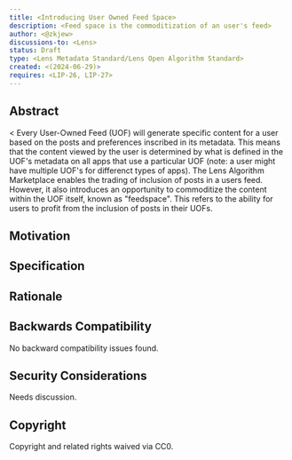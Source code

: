 ```yaml
---
title: <Introducing User Owned Feed Space>
description: <Feed space is the commoditization of an user's feed>
author: <@zkjew>
discussions-to: <Lens>
status: Draft
type: <Lens Metadata Standard/Lens Open Algorithm Standard>
created: <(2024-06-29)>
requires: <LIP-26, LIP-27>
---
```


## Abstract

<
Every User-Owned Feed (UOF) will generate specific content for a user based on the posts and preferences inscribed in its metadata. This means that the content viewed by the user is determined by what is defined in the UOF's metadata on all apps that use a particular UOF (note: a user might have multiple UOF's for differenct types of apps). The Lens Algorithm Marketplace enables the trading of inclusion of posts in a users feed. However, it also introduces an opportunity to commoditize the content within the UOF itself, known as "feedspace". This refers to the ability for users to profit from the inclusion of posts in their UOFs.
>

## Motivation

<!--
User-Owned Feeds (UOFs) have the potential to be a decisive factor distinguishing Web3 platforms from traditional social media. By commoditizing the metadata within UOFs, we can level the playing field for apps who lack the resources needed to compete in today's sophisticated algorithm-driven environment. Instead of optimizing content purely to appease algorithms, creators can concentrate on producing high-quality content to foster growth, leveraging the ability to purchase feed space within UOFs and for algorithm generators to reward content in a less clear way. This shift allows for a more equitable opportunity for all creators to thrive based on content quality rather than algorithmic manipulation.
-->

## Specification

<!--
The availability of feed space should be determined by the owner of the User-Owned Feeds' (UOF) agent, or actor that is generating the inscriptions of the users feed though an algorithm with the users delegation. An agent can determine what can or cannot be included in a users feed based on a users preferences and market conditions. A user should have the ability to override an agent through forced inclusion or exclusion on their app. An agent filling a users feedspace must workwithin the metadata standards of a UOF and can be undelegated by a user that wishes to switch agents (even if this is to themselves).

-->

## Rationale

<!--
The purpose of this LIP is to enhance users' ownership of their social media experience. User-Owned Feeds (UOFs) empower users to control the content they see in their feeds. The Lens Algorithm Marketplace facilitates the trading of these UOAs in a competitive market, aiming to generate advantages for users. Additionally, the concept of feed space enables users and creators to gain financial or social benefits through the inclusion of curated content in users' feeds.
-->


## Backwards Compatibility

No backward compatibility issues found.

## Security Considerations

Needs discussion.

## Copyright

Copyright and related rights waived via CC0.
